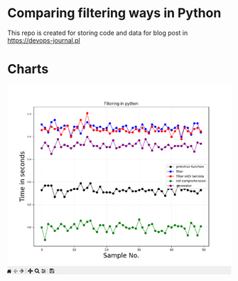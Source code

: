 # Comparing filtering ways in Python
This repo is created for storing code and data for blog post in https://devops-journal.pl

# Charts
<img src="Screens/largest_data.PNG">